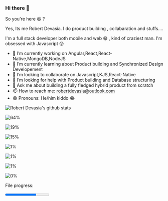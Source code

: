 ### Hi there 👋

So you're here 😃 ? 

Yes, Its me Robert Devasia. I do product building , collabaration and stuffs....

I'm a full stack developer both mobile and web 😁 , kind of craziest man.
I'm obsessed with Javascript 😚


- 🔭 I’m currently working on Angular,React,React-Native,MongoDB,NodeJS 
- 🌱 I’m currently learning about Product building and Synchronized Design Developement
- 👯 I’m looking to collaborate on Javascript,KJS,React-Native
- 🤔 I’m looking for help with Product building and Database structuring
- 💬 Ask me about building a fully fledged hybrid product from scratch
- 📫 How to reach me: robertdevasia@outlook.com
- 😄 Pronouns: He/him kiddo 😂

![Robert Devasia's github stats](https://github-readme-stats.vercel.app/api?username=docsploit&count_private=true&theme=gotham&showicons=true)


<!--Docsium::START-->
![64%](https://progress-bar.dev/64/?title=JavaScript&color=f1e05a)

![19%](https://progress-bar.dev/19/?title=TypeScript&color=2b7489)

![15%](https://progress-bar.dev/15/?title=C%2B%2B&color=f34b7d)

![1%](https://progress-bar.dev/1/?title=HTML&color=e34c26)

![1%](https://progress-bar.dev/1/?title=Other&color=null)

![1%](https://progress-bar.dev/1/?title=JSON&color=null)

![0%](https://progress-bar.dev/0/?title=Objective-C&color=438eff)


<!--Docsium::END-->

<label for="file">File progress:</label>

<progress id="file" max="100" value="70"> 70% </progress>
